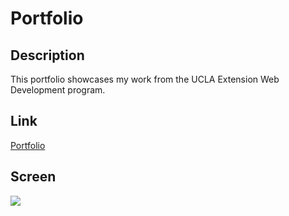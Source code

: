 # Portfolio

## Description

This portfolio showcases my work from the UCLA Extension Web Development program. 

## Link

[Portfolio](https://tavonnshafieportfolio.netlify.app/)

## Screen

![](./public/app.png)